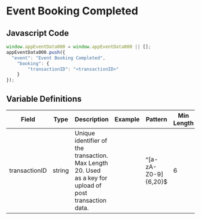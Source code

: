 # Event Booking Completed

### 

## Javascript Code
```js
window.appEventData000 = window.appEventData000 || [];
appEventData000.push({
  "event": "Event Booking Completed",
    "booking": {
        "transactionID": "<transactionID>"
    }
});
```

## Variable Definitions

|Field|Type|Description|Example|Pattern|Min Length|Max Length|Minimum|Maximum|Multiple Of|
| --- | --- | --- | --- | --- | --- | --- | --- | --- | --- |
|transactionID|string|Unique identifier of the transaction. Max Length 20. Used as a key for upload of post transaction data. ||^[a-zA-Z0-9]{6,20}$|6|20||||
